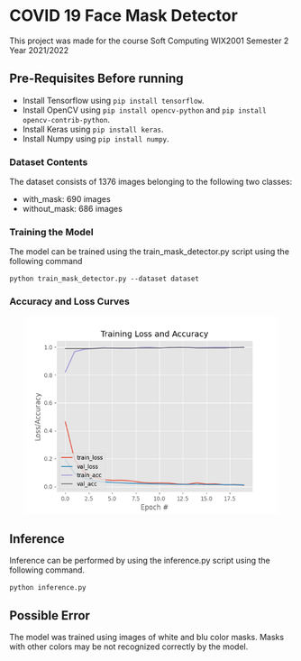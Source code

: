 # COVID 19 Face Mask Detector 
This project was made for the course Soft Computing WIX2001 Semester 2 Year 2021/2022

## Pre-Requisites Before running
* Install Tensorflow using `pip install tensorflow`.
* Install OpenCV using `pip install opencv-python` and `pip install opencv-contrib-python`.
* Install Keras using `pip install keras`.
* Install Numpy using `pip install numpy`.

### Dataset Contents
The dataset consists of 1376 images belonging to the following two classes:
* with_mask: 690 images
* without_mask: 686 images

### Training the Model
The model can be trained using the train_mask_detector.py script using the following command

    python train_mask_detector.py --dataset dataset
    
### Accuracy and Loss Curves
<p align="center">
<img src="plot.png" width="450" height="350">
</p>

## Inference
Inference can be performed by using the inference.py script using the following command.
    
    python inference.py
    
## Possible Error
The model was trained using images of white and blu color masks. Masks with other colors may be not recognized correctly by the model.
